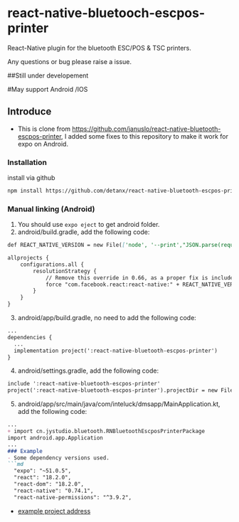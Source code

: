 # react-native-bluetooch-escpos-printer

React-Native plugin for the bluetooth ESC/POS & TSC printers.

Any questions or bug please raise a issue.

##Still under developement

#May support Android /IOS

## Introduce
- This is clone from https://github.com/januslo/react-native-bluetooth-escpos-printer, I added some fixes to this repository to make it work for expo on Android.

### Installation
install via github
```bash
npm install https://github.com/detanx/react-native-bluetooth-escpos-printer.git --save
```
### Manual linking (Android)
1. You should use `expo eject` to get android folder.
2. android/build.gradle, add the following code:
```md
def REACT_NATIVE_VERSION = new File(['node', '--print',"JSON.parse(require('fs').readFileSync(require.resolve('react-native/package.json'), 'utf-8')).version"].execute(null, rootDir).text.trim())

allprojects {
    configurations.all {
        resolutionStrategy {
            // Remove this override in 0.66, as a proper fix is included in react-native itself.
            force "com.facebook.react:react-native:" + REACT_NATIVE_VERSION
        }
    }
}
```
3. android/app/build.gradle, no need to add the following code:
```md
...
dependencies {
  ...
  implementation project(':react-native-bluetooth-escpos-printer')
}
```
4. android/settings.gradle, add the following code:
```md
include ':react-native-bluetooth-escpos-printer'
project(':react-native-bluetooth-escpos-printer').projectDir = new File(rootProject.projectDir, '../node_modules/react-native-bluetooth-escpos-printer/android')
```
5. android/app/src/main/java/com/inteluck/dmsapp/MainApplication.kt, add the following code:
```md
...
+ import cn.jystudio.bluetooth.RNBluetoothEscposPrinterPackage
import android.app.Application
...
### Example
- Some dependency versions used.
```md
  "expo": "~51.0.5",
  "react": "18.2.0",
  "react-dom": "18.2.0",
  "react-native": "0.74.1",
  "react-native-permissions": "^3.9.2",
```
- [example project address](https://github.com/detanx/expo-react-native-bluetooth-escpos-printer)